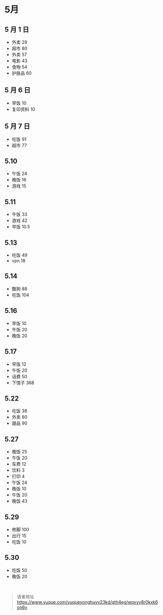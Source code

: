 # 5月
## 5 月 1 日

- 外卖 29
- 超市 80
- 外卖 57
- 电影 43
- 食物 54
- 护肤品 60

## 5 月 6 日

- 早饭 10
- 复印资料 10

## 5 月 7 日

- 吃饭 91
- 超市 77

## 5.10

- 午饭 24
- 晚饭 16
- 游戏 15

## 5.11

- 午饭 33
- 游戏 42
- 早饭 10.5

## 5.13

- 吃饭 49
- vpn 18

## 5.14

- 酷狗 88
- 吃饭 104

## 5.16

- 早饭 10
- 午饭 20
- 晚饭 20

## 5.17

- 早饭 12
- 午饭 20
- 话费 50
- 下馆子 368

## 5.22

- 吃饭 38
- 外卖 80
- 甜品 90

## 5.27

- 晚饭 25
- 午饭 20
- 车费 12
- 饮料 3
- 打印 4
- 午饭 24
- 晚饭 10
- 午饭 20
- 晚饭 43

## 5.29

- 修脚 100
- 出行 15
- 吃饭 10

## 5.30

- 吃饭 50
- 晚饭 20

<br>
  
> 语雀地址 https://www.yuque.com/yuqueyonghuyv23kd/qth4eg/wqxyy8r0kxk6on6v